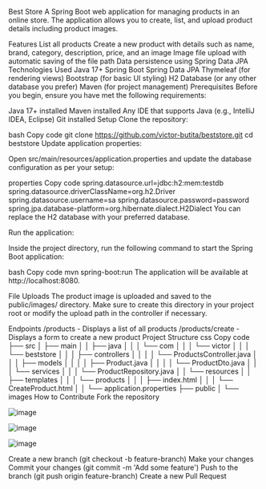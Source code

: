 Best Store
A Spring Boot web application for managing products in an online store. The application allows you to create, list, and upload product details including product images.

Features
List all products
Create a new product with details such as name, brand, category, description, price, and an image
Image file upload with automatic saving of the file path
Data persistence using Spring Data JPA
Technologies Used
Java 17+
Spring Boot
Spring Data JPA
Thymeleaf (for rendering views)
Bootstrap (for basic UI styling)
H2 Database (or any other database you prefer)
Maven (for project management)
Prerequisites
Before you begin, ensure you have met the following requirements:

Java 17+ installed
Maven installed
Any IDE that supports Java (e.g., IntelliJ IDEA, Eclipse)
Git installed
Setup
Clone the repository:

bash
Copy code
git clone https://github.com/victor-butita/beststore.git
cd beststore
Update application properties:

Open src/main/resources/application.properties and update the database configuration as per your setup:

properties
Copy code
spring.datasource.url=jdbc:h2:mem:testdb
spring.datasource.driverClassName=org.h2.Driver
spring.datasource.username=sa
spring.datasource.password=password
spring.jpa.database-platform=org.hibernate.dialect.H2Dialect
You can replace the H2 database with your preferred database.

Run the application:

Inside the project directory, run the following command to start the Spring Boot application:

bash
Copy code
mvn spring-boot:run
The application will be available at http://localhost:8080.

File Uploads
The product image is uploaded and saved to the public/images/ directory. Make sure to create this directory in your project root or modify the upload path in the controller if necessary.

Endpoints
/products - Displays a list of all products
/products/create - Displays a form to create a new product
Project Structure
css
Copy code
├── src
│   ├── main
│   │   ├── java
│   │   │   └── com
│   │   │       └── victor
│   │   │           └── beststore
│   │   │               ├── controllers
│   │   │               │   └── ProductsController.java
│   │   │               ├── models
│   │   │               │   ├── Product.java
│   │   │               │   └── ProductDto.java
│   │   │               └── services
│   │   │                   └── ProductRepository.java
│   │   └── resources
│   │       ├── templates
│   │       │   └── products
│   │       │       ├── index.html
│   │       │       └── CreateProduct.html
│   │       └── application.properties
├── public
│   └── images
How to Contribute
Fork the repository

![image](https://github.com/user-attachments/assets/e5a9863f-4fa4-470a-b05a-d6f3b0df70f8)

![image](https://github.com/user-attachments/assets/512c572e-6165-4d38-8a4c-56d33c8c2d0f)

![image](https://github.com/user-attachments/assets/5e0c3a7b-8303-4b29-9292-5bf31c22b546)




Create a new branch (git checkout -b feature-branch)
Make your changes
Commit your changes (git commit -m 'Add some feature')
Push to the branch (git push origin feature-branch)
Create a new Pull Request
